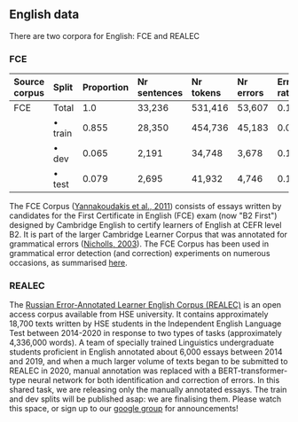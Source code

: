 ## English data

There are two corpora for English: FCE and REALEC

### FCE

| Source corpus |  Split                 | Proportion | Nr sentences | Nr tokens | Nr errors | Error rate |
|:--------------|:-----------------------|:-----------|:-------------|:----------|:----------|:-----------|
| FCE           | Total                  | 1.0        | 33,236       |531,416    | 53,607    | 0.101      |
|               | • train                | 0.855      | 28,350       |454,736    | 45,183    | 0.099      |
|               | • dev                  | 0.065      | 2,191        |34,748     | 3,678     | 0.106      |
|               | • test                 | 0.079      | 2,695        |41,932     | 4,746     | 0.113      |

The FCE Corpus ([Yannakoudakis et al., 2011](https://aclanthology.org/P11-1019/)) consists of essays written by candidates for the First Certificate in English (FCE) exam (now "B2 First") designed by Cambridge English to certify learners of English at CEFR level B2. It is part of the larger Cambridge Learner Corpus that was annotated for grammatical errors ([Nicholls, 2003](https://www.academia.edu/download/43303478/CL2003_Nicholls.pdf)). The FCE Corpus has been used in grammatical error detection (and correction) experiments on numerous occasions, as summarised [here](https://paperswithcode.com/dataset/fce).

### REALEC


The [Russian Error-Annotated Learner English Corpus (REALEC)](https://realec.org/index.xhtml#/exam/) is an open access corpus available from HSE university. It contains approximately 18,700 texts written by HSE students in the Independent English Language Test between 2014-2020 in response to two types of tasks (approximately 4,336,000 words). A team of specially trained Linguistics undergraduate students proficient in English annotated about 6,000 essays between 2014 and 2019, and when a much larger volume of texts began to be submitted to REALEC in 2020, manual annotation was replaced with a BERT-transformer-type neural network for both identification and correction of errors. In this shared task, we are releasing only the manually annotated essays. The train and dev splits will be published asap: we are finalising them. Please watch this space, or sign up to our [google group](https://groups.google.com/g/multiged-2023) for announcements!
